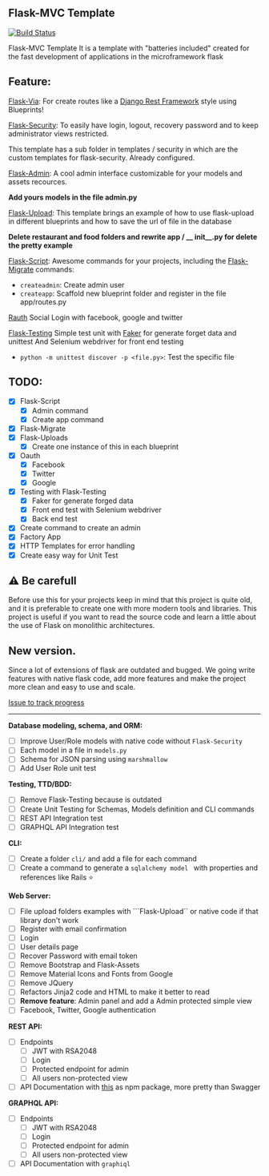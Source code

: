 Flask-MVC Template
------------------
[![Build Status](https://travis-ci.org/CharlyJazz/Flask-MVC-Template.svg?branch=master)](https://travis-ci.org/CharlyJazz/Flask-MVC-Template)

Flask-MVC Template It is a template with "batteries included" created for the fast development of applications in the microframework flask

Feature:
--------
[Flask-Via](http://flask-via.soon.build/en/latest/):
For create routes like a [Django Rest Framework](http://www.django-rest-framework.org) style using Blueprints!

[Flask-Security](https://pythonhosted.org/Flask-Security/):
To easily have login, logout, recovery password and to keep administrator views restricted.

This template has a sub folder in templates / security in which are the custom templates for flask-security. Already configured.

[Flask-Admin](https://flask-admin.readthedocs.io/en/latest/):
A cool admin interface customizable for your models and assets recources.

**Add yours models in the file admin.py**

[Flask-Upload](http://flask.pocoo.org/docs/0.12/patterns/fileuploads/):
This template brings an example of how to use flask-upload in different blueprints and how to save the url of file in the database

**Delete restaurant and food folders and rewrite app / __ init__.py for delete the pretty example**

[Flask-Script](https://flask-script.readthedocs.io/en/latest/):
Awesome commands for your projects, including the [Flask-Migrate](https://flask-migrate.readthedocs.io/en/latest/) commands:
- `createadmin`: Create admin user
- `createapp`: Scaffold new  blueprint folder and register in the file app/routes.py

[Rauth](https://rauth.readthedocs.io/en/latest/)
Social Login with facebook, google and twitter

[Flask-Testing](https://pythonhosted.org/Flask-Testing/)
Simple test unit with [Faker](https://github.com/joke2k/faker) for generate forget data and unittest
And Selenium webdriver for front end testing
- `python -m unittest discover -p <file.py>`: Test the specific file

TODO:
-----

* [x] Flask-Script
    * [x] Admin command
    * [x] Create app command
* [x] Flask-Migrate
* [x] Flask-Uploads
    * [x] Create one instance of this in each blueprint
* [x] Oauth
    * [x] Facebook
    * [x] Twitter
    * [x] Google
* [x]  Testing with Flask-Testing
    * [x] Faker for generate forged data
    * [x] Front end test with Selenium webdriver
    * [x] Back end test
* [x]  Create command to create an admin
* [x]  Factory App
* [x]  HTTP Templates for error handling
* [x]  Create easy way for Unit Test

## :warning: Be carefull

Before use this for your projects keep in mind that this project is quite old, and it is preferable to create one with more modern tools and libraries. This project is useful if you want to read the source code and learn a little about the use of Flask on monolithic architectures.

## New version.

Since a lot of extensions of flask are outdated and bugged. We going write features with native flask code, add more features and make the project more clean and easy to use and scale. 

[Issue to track progress](https://github.com/CharlyJazz/Flask-MVC-Template/issues/18)

----------------------------

**Database modeling, schema, and ORM:**

- [ ] Improve User/Role models with native code without ```Flask-Security```
- [ ] Each model in a file in ```models.py```
- [ ] Schema for JSON parsing using ```marshmallow```
- [ ] Add User Role unit test

**Testing, TTD/BDD:**

- [ ] Remove Flask-Testing because is outdated
- [ ] Create Unit Testing for Schemas, Models definition and CLI commands
- [ ] REST API Integration test
- [ ] GRAPHQL API Integration test

**CLI:**

- [ ] Create a folder ```cli/``` and add a file for each command
- [ ] Create a command to generate a ```sqlalchemy model ``` with properties and references like Rails :star:

**Web Server:**

- [ ] File upload folders examples with ```Flask-Upload`` or native code if that library don't work
- [ ] Register with email confirmation
- [ ] Login
- [ ] User details page
- [ ] Recover Password with email token
- [ ] Remove Bootstrap and Flask-Assets
- [ ] Remove Material Icons and Fonts from Google
- [ ] Remove JQuery
- [ ] Refactors Jinja2 code and HTML to make it better to read
- [ ] **Remove feature**: Admin panel and add a Admin protected simple view
- [ ] Facebook, Twitter, Google authentication

**REST API:**

- [ ] Endpoints
    - [ ] JWT with RSA2048
    - [ ] Login
    - [ ] Protected endpoint for admin
    - [ ] All users non-protected view
- [ ] API Documentation with [this](https://github.com/CharlyJazz/API-REST-Documentation-Generator) as npm package, more pretty than Swagger

**GRAPHQL API:**

- [ ] Endpoints
    - [ ] JWT with RSA2048
    - [ ] Login
    - [ ] Protected endpoint for admin
    - [ ] All users non-protected view
- [ ] API Documentation with ```graphiql```
